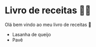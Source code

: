 # Livro de receitas :man_cook:

Olá bem vindo ao meu livro de receitas :wave:

- Lasanha de queijo
- Pavê